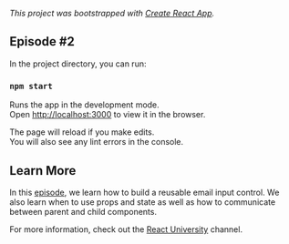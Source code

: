 *This project was bootstrapped with [Create React App](https://github.com/facebook/create-react-app).*

## Episode #2

In the project directory, you can run:

### `npm start`

Runs the app in the development mode.<br>
Open [http://localhost:3000](http://localhost:3000) to view it in the browser.

The page will reload if you make edits.<br>
You will also see any lint errors in the console.

## Learn More

In this [episode](https://www.youtube.com/watch?v=gUSVEspVUKU&t=193s), we learn how to build a reusable email input control. We also learn when to use props and state as well as how to communicate between parent and child components.

For more information, check out the [React University](https://www.youtube.com/channel/UCx4a8EMmXx-6RuJlyAKASoQ) channel.